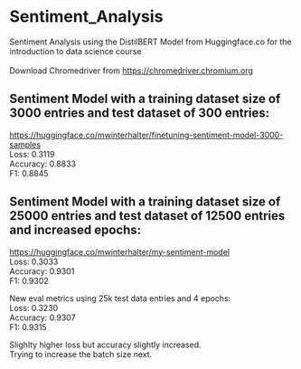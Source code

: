 # Sentiment_Analysis
Sentiment Analysis using the DistilBERT Model from Huggingface.co for the introduction to data science course <br> <br>
Download Chromedriver from https://chromedriver.chromium.org

## Sentiment Model with a training dataset size of 3000 entries and test dataset of 300 entries:
https://huggingface.co/mwinterhalter/finetuning-sentiment-model-3000-samples <br>
Loss: 0.3119 <br>
Accuracy: 0.8833 <br>
F1: 0.8845 <br>

## Sentiment Model with a training dataset size of 25000 entries and test dataset of 12500 entries and increased epochs:
https://huggingface.co/mwinterhalter/my-sentiment-model <br>
Loss: 0.3033 <br>
Accuracy: 0.9301 <br>
F1: 0.9302 <br>

New eval metrics using 25k test data entries and 4 epochs: <br>
Loss: 0.3230 <br>
Accuracy: 0.9307 <br>
F1: 0.9315 <br>

Slighlty higher loss but accuracy slightly increased. <br>
Trying to increase the batch size next.
